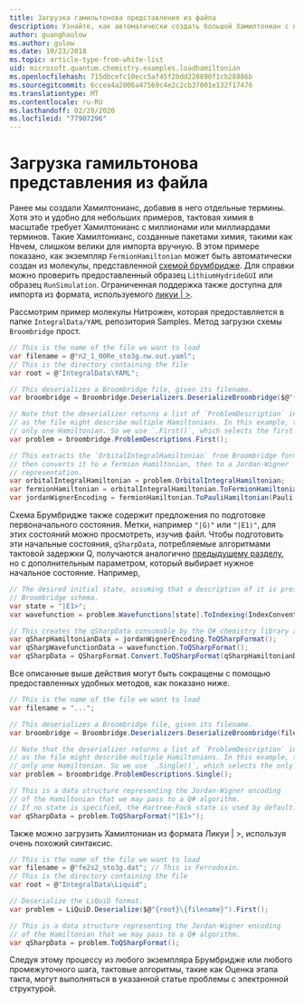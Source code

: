 ```yaml
---
title: Загрузка гамильтонова представления из файла
description: Узнайте, как автоматически создать большой Хамилтониан с помощью схемы Брумбридже.
author: guanghaolow
ms.author: gulow
ms.date: 10/23/2018
ms.topic: article-type-from-white-list
uid: microsoft.quantum.chemistry.examples.loadhamiltonian
ms.openlocfilehash: 715dbcefc10ecc5af45f2bdd228890f1cb28886b
ms.sourcegitcommit: 6ccea4a2006a47569c4e2c2cb37001e132f17476
ms.translationtype: MT
ms.contentlocale: ru-RU
ms.lasthandoff: 02/28/2020
ms.locfileid: "77907296"
---
```

# <a name="loading-a-hamiltonian-from-file"></a>Загрузка гамильтонова представления из файла
Ранее мы создали Хамилтонианс, добавив в него отдельные термины. Хотя это и удобно для небольших примеров, тактовая химия в масштабе требует Хамилтонианс с миллионами или миллиардами терминов. Такие Хамилтонианс, созданные пакетами химия, такими как Нвчем, слишком велики для импорта вручную. В этом примере показано, как экземпляр `FermionHamiltonian` может быть автоматически создан из молекулы, представленной [схемой брумбридже](xref:microsoft.quantum.libraries.chemistry.schema.broombridge). Для справки можно проверить предоставленный образец `LithiumHydrideGUI` или образец `RunSimulation`. Ограниченная поддержка также доступна для импорта из формата, используемого [ликуи | >](https://www.microsoft.com/en-us/research/project/language-integrated-quantum-operations-liqui/).

Рассмотрим пример молекулы Нитрожен, которая предоставляется в папке `IntegralData/YAML` репозитория Samples. Метод загрузки схемы `Broombridge` прост.

```csharp
// This is the name of the file we want to load
var filename = @"n2_1_00Re_sto3g.nw.out.yaml";
// This is the directory containing the file
var root = @"IntegralData\YAML";

// This deserializes a Broombridge file, given its filename.
var broombridge = Broombridge.Deserializers.DeserializeBroombridge($@"{root}\{filename}");

// Note that the deserializer returns a list of `ProblemDescription` instances 
// as the file might describe multiple Hamiltonians. In this example, there is 
// only one Hamiltonian. So we use `.First()`, which selects the first element of the list.
var problem = broombridge.ProblemDescriptions.First();

// This extracts the `OrbitalIntegralHamiltonian` from Broombridge format,
// then converts it to a fermion Hamiltonian, then to a Jordan-Wigner
// representation.
var orbitalIntegralHamiltonian = problem.OrbitalIntegralHamiltonian;
var fermionHamiltonian = orbitalIntegralHamiltonian.ToFermionHamiltonian(IndexConvention.UpDown);
var jordanWignerEncoding = fermionHamiltonian.ToPauliHamiltonian(Pauli.QubitEncoding.JordanWigner);
```

Схема Брумбридже также содержит предложения по подготовке первоначального состояния. Метки, например `"|G⟩"` или `"|E1⟩"`, для этих состояний можно просмотреть, изучив файл. Чтобы подготовить эти начальные состояния, `qSharpData`, потребляемые алгоритмами тактовой задержки Q, получаются аналогично [предыдущему разделу](xref:microsoft.quantum.chemistry.examples.energyestimate), но с дополнительным параметром, который выбирает нужное начальное состояние. Например,
```csharp
// The desired initial state, assuming that a description of it is present in the
// Broombridge schema.
var state = "|E1>";
var wavefunction = problem.Wavefunctions[state].ToIndexing(IndexConvention.UpDown);

// This creates the qSharpData consumable by the Q# chemistry library algorithms.
var qSharpHamiltonianData = jordanWignerEncoding.ToQSharpFormat();
var qSharpWavefunctionData = wavefunction.ToQSharpFormat();
var qSharpData = QSharpFormat.Convert.ToQSharpFormat(qSharpHamiltonianData, qSharpWavefunctionData);
```

Все описанные выше действия могут быть сокращены с помощью предоставленных удобных методов, как показано ниже.
```csharp
// This is the name of the file we want to load
var filename = "...";

// This deserializes a Broombridge file, given its filename.
var broombridge = Broombridge.Deserializers.DeserializeBroombridge(filename);

// Note that the deserializer returns a list of `ProblemDescription` instances 
// as the file might describe multiple Hamiltonians. In this example, there is 
// only one Hamiltonian. So we use `.Single()`, which selects the only element of the list.
var problem = broombridge.ProblemDescriptions.Single();

// This is a data structure representing the Jordan-Wigner encoding 
// of the Hamiltonian that we may pass to a Q# algorithm.
// If no state is specified, the Hartree-Fock state is used by default.
var qSharpData = problem.ToQSharpFormat("|E1>");
```

Также можно загрузить Хамилтониан из формата Ликуи | >, используя очень похожий синтаксис. 

```csharp
// This is the name of the file we want to load
var filename = @"fe2s2_sto3g.dat"; // This is Ferrodoxin.
// This is the directory containing the file
var root = @"IntegralData\Liquid";

// Deserialize the LiQuiD format.
var problem = LiQuiD.Deserialize($@"{root}\{filename}").First();

// This is a data structure representing the Jordan-Wigner encoding 
// of the Hamiltonian that we may pass to a Q# algorithm.
var qSharpData = problem.ToQSharpFormat();
```

Следуя этому процессу из любого экземпляра Брумбридже или любого промежуточного шага, тактовые алгоритмы, такие как Оценка этапа такта, могут выполняться в указанной статье проблемы с электронной структурой.
